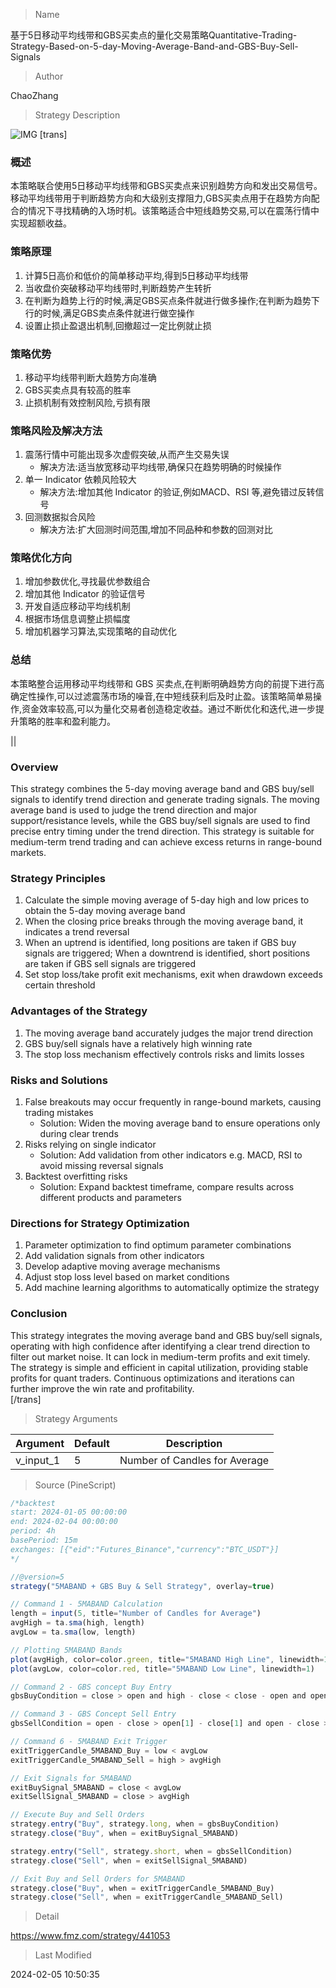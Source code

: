 
> Name

基于5日移动平均线带和GBS买卖点的量化交易策略Quantitative-Trading-Strategy-Based-on-5-day-Moving-Average-Band-and-GBS-Buy-Sell-Signals

> Author

ChaoZhang

> Strategy Description

![IMG](https://www.fmz.com/upload/asset/eb06f8047df5cdcebd.png)
[trans]
### 概述

本策略联合使用5日移动平均线带和GBS买卖点来识别趋势方向和发出交易信号。移动平均线带用于判断趋势方向和大级别支撑阻力,GBS买卖点用于在趋势方向配合的情况下寻找精确的入场时机。该策略适合中短线趋势交易,可以在震荡行情中实现超额收益。

### 策略原理

1. 计算5日高价和低价的简单移动平均,得到5日移动平均线带
2. 当收盘价突破移动平均线带时,判断趋势产生转折
3. 在判断为趋势上行的时候,满足GBS买点条件就进行做多操作;在判断为趋势下行的时候,满足GBS卖点条件就进行做空操作
4. 设置止损止盈退出机制,回撤超过一定比例就止损

### 策略优势

1. 移动平均线带判断大趋势方向准确
2. GBS买卖点具有较高的胜率
3. 止损机制有效控制风险,亏损有限

### 策略风险及解决方法

1. 震荡行情中可能出现多次虚假突破,从而产生交易失误
   - 解决方法:适当放宽移动平均线带,确保只在趋势明确的时候操作
2. 单一 Indicator 依赖风险较大
   - 解决方法:增加其他 Indicator 的验证,例如MACD、RSI 等,避免错过反转信号
3. 回测数据拟合风险
   - 解决方法:扩大回测时间范围,增加不同品种和参数的回测对比

### 策略优化方向

1. 增加参数优化,寻找最优参数组合
2. 增加其他 Indicator 的验证信号
3. 开发自适应移动平均线机制
4. 根据市场信息调整止损幅度
5. 增加机器学习算法,实现策略的自动优化

### 总结

本策略整合运用移动平均线带和 GBS 买卖点,在判断明确趋势方向的前提下进行高确定性操作,可以过滤震荡市场的噪音,在中短线获利后及时止盈。该策略简单易操作,资金效率较高,可以为量化交易者创造稳定收益。通过不断优化和迭代,进一步提升策略的胜率和盈利能力。

||

### Overview

This strategy combines the 5-day moving average band and GBS buy/sell signals to identify trend direction and generate trading signals. The moving average band is used to judge the trend direction and major support/resistance levels, while the GBS buy/sell signals are used to find precise entry timing under the trend direction. This strategy is suitable for medium-term trend trading and can achieve excess returns in range-bound markets.

### Strategy Principles 

1. Calculate the simple moving average of 5-day high and low prices to obtain the 5-day moving average band
2. When the closing price breaks through the moving average band, it indicates a trend reversal  
3. When an uptrend is identified, long positions are taken if GBS buy signals are triggered; When a downtrend is identified, short positions are taken if GBS sell signals are triggered
4. Set stop loss/take profit exit mechanisms, exit when drawdown exceeds certain threshold

### Advantages of the Strategy

1. The moving average band accurately judges the major trend direction  
2. GBS buy/sell signals have a relatively high winning rate
3. The stop loss mechanism effectively controls risks and limits losses

### Risks and Solutions

1. False breakouts may occur frequently in range-bound markets, causing trading mistakes
   - Solution: Widen the moving average band to ensure operations only during clear trends
2. Risks relying on single indicator  
   - Solution: Add validation from other indicators e.g. MACD, RSI to avoid missing reversal signals
3. Backtest overfitting risks 
   - Solution: Expand backtest timeframe, compare results across different products and parameters

### Directions for Strategy Optimization

1. Parameter optimization to find optimum parameter combinations
2. Add validation signals from other indicators 
3. Develop adaptive moving average mechanisms
4. Adjust stop loss level based on market conditions
5. Add machine learning algorithms to automatically optimize the strategy  

### Conclusion

This strategy integrates the moving average band and GBS buy/sell signals, operating with high confidence after identifying a clear trend direction to filter out market noise. It can lock in medium-term profits and exit timely. The strategy is simple and efficient in capital utilization, providing stable profits for quant traders. Continuous optimizations and iterations can further improve the win rate and profitability.  
[/trans]

> Strategy Arguments



|Argument|Default|Description|
|----|----|----|
|v_input_1|5|Number of Candles for Average|


> Source (PineScript)

``` javascript
/*backtest
start: 2024-01-05 00:00:00
end: 2024-02-04 00:00:00
period: 4h
basePeriod: 15m
exchanges: [{"eid":"Futures_Binance","currency":"BTC_USDT"}]
*/

//@version=5
strategy("5MABAND + GBS Buy & Sell Strategy", overlay=true)

// Command 1 - 5MABAND Calculation
length = input(5, title="Number of Candles for Average")
avgHigh = ta.sma(high, length)
avgLow = ta.sma(low, length)

// Plotting 5MABAND Bands
plot(avgHigh, color=color.green, title="5MABAND High Line", linewidth=1)
plot(avgLow, color=color.red, title="5MABAND Low Line", linewidth=1)

// Command 2 - GBS concept Buy Entry
gbsBuyCondition = close > open and high - close < close - open and open - low < close - open and close - open > close[1] - open[1] and close - open > close[2] - open[2] and close - open > close[3] - open[3] and close[1] < avgHigh and close[2] < avgHigh and close[3] < avgHigh and open[1] < avgHigh and open[2] < avgHigh and open[3] < avgHigh

// Command 3 - GBS Concept Sell Entry
gbsSellCondition = open - close > open[1] - close[1] and open - close > open[2] - close[2] and open - close > open[3] - close[3] and open[1] > avgLow and open[2] > avgLow and open[3] > avgLow and open - close > open - low and open - close > high - open

// Command 6 - 5MABAND Exit Trigger
exitTriggerCandle_5MABAND_Buy = low < avgLow
exitTriggerCandle_5MABAND_Sell = high > avgHigh

// Exit Signals for 5MABAND
exitBuySignal_5MABAND = close < avgLow
exitSellSignal_5MABAND = close > avgHigh

// Execute Buy and Sell Orders
strategy.entry("Buy", strategy.long, when = gbsBuyCondition)
strategy.close("Buy", when = exitBuySignal_5MABAND)

strategy.entry("Sell", strategy.short, when = gbsSellCondition)
strategy.close("Sell", when = exitSellSignal_5MABAND)

// Exit Buy and Sell Orders for 5MABAND
strategy.close("Buy", when = exitTriggerCandle_5MABAND_Buy)
strategy.close("Sell", when = exitTriggerCandle_5MABAND_Sell)

```

> Detail

https://www.fmz.com/strategy/441053

> Last Modified

2024-02-05 10:50:35
